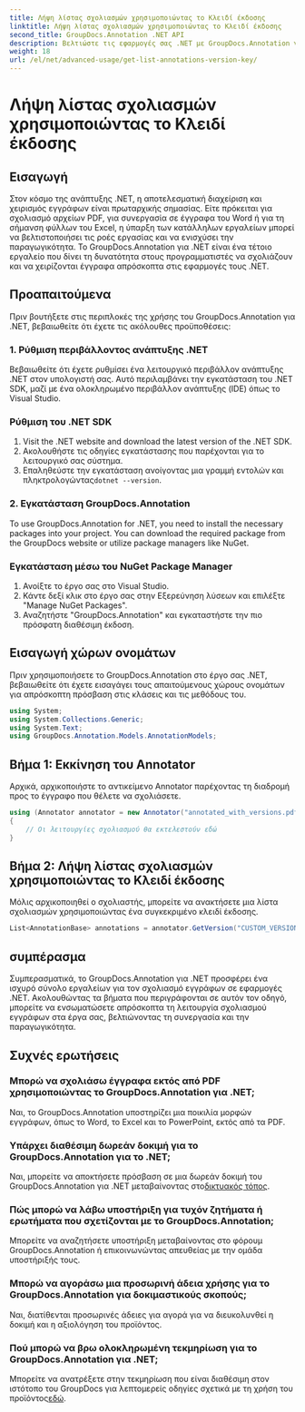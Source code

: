 ```yaml
---
title: Λήψη λίστας σχολιασμών χρησιμοποιώντας το Κλειδί έκδοσης
linktitle: Λήψη λίστας σχολιασμών χρησιμοποιώντας το Κλειδί έκδοσης
second_title: GroupDocs.Annotation .NET API
description: Βελτιώστε τις εφαρμογές σας .NET με GroupDocs.Annotation για απρόσκοπτο σχολιασμό εγγράφων. Ακολουθήστε τον βήμα προς βήμα οδηγό μας για αποτελεσματική ενσωμάτωση.
weight: 18
url: /el/net/advanced-usage/get-list-annotations-version-key/
---
```


# Λήψη λίστας σχολιασμών χρησιμοποιώντας το Κλειδί έκδοσης

## Εισαγωγή
Στον κόσμο της ανάπτυξης .NET, η αποτελεσματική διαχείριση και χειρισμός εγγράφων είναι πρωταρχικής σημασίας. Είτε πρόκειται για σχολιασμό αρχείων PDF, για συνεργασία σε έγγραφα του Word ή για τη σήμανση φύλλων του Excel, η ύπαρξη των κατάλληλων εργαλείων μπορεί να βελτιστοποιήσει τις ροές εργασίας και να ενισχύσει την παραγωγικότητα. Το GroupDocs.Annotation για .NET είναι ένα τέτοιο εργαλείο που δίνει τη δυνατότητα στους προγραμματιστές να σχολιάζουν και να χειρίζονται έγγραφα απρόσκοπτα στις εφαρμογές τους .NET.
## Προαπαιτούμενα
Πριν βουτήξετε στις περιπλοκές της χρήσης του GroupDocs.Annotation για .NET, βεβαιωθείτε ότι έχετε τις ακόλουθες προϋποθέσεις:
### 1. Ρύθμιση περιβάλλοντος ανάπτυξης .NET
Βεβαιωθείτε ότι έχετε ρυθμίσει ένα λειτουργικό περιβάλλον ανάπτυξης .NET στον υπολογιστή σας. Αυτό περιλαμβάνει την εγκατάσταση του .NET SDK, μαζί με ένα ολοκληρωμένο περιβάλλον ανάπτυξης (IDE) όπως το Visual Studio.
### Ρύθμιση του .NET SDK
1. Visit the .NET website and download the latest version of the .NET SDK.
2. Ακολουθήστε τις οδηγίες εγκατάστασης που παρέχονται για το λειτουργικό σας σύστημα.
3.  Επαληθεύστε την εγκατάσταση ανοίγοντας μια γραμμή εντολών και πληκτρολογώντας`dotnet --version`.
### 2. Εγκατάσταση GroupDocs.Annotation
To use GroupDocs.Annotation for .NET, you need to install the necessary packages into your project. You can download the required package from the GroupDocs website or utilize package managers like NuGet.
### Εγκατάσταση μέσω του NuGet Package Manager
1. Ανοίξτε το έργο σας στο Visual Studio.
2. Κάντε δεξί κλικ στο έργο σας στην Εξερεύνηση λύσεων και επιλέξτε "Manage NuGet Packages".
3. Αναζητήστε "GroupDocs.Annotation" και εγκαταστήστε την πιο πρόσφατη διαθέσιμη έκδοση.

## Εισαγωγή χώρων ονομάτων
Πριν χρησιμοποιήσετε το GroupDocs.Annotation στο έργο σας .NET, βεβαιωθείτε ότι έχετε εισαγάγει τους απαιτούμενους χώρους ονομάτων για απρόσκοπτη πρόσβαση στις κλάσεις και τις μεθόδους του.
```csharp
using System;
using System.Collections.Generic;
using System.Text;
using GroupDocs.Annotation.Models.AnnotationModels;
```
## Βήμα 1: Εκκίνηση του Annotator
Αρχικά, αρχικοποιήστε το αντικείμενο Annotator παρέχοντας τη διαδρομή προς το έγγραφο που θέλετε να σχολιάσετε.
```csharp
using (Annotator annotator = new Annotator("annotated_with_versions.pdf"))
{
    // Οι λειτουργίες σχολιασμού θα εκτελεστούν εδώ
}
```
## Βήμα 2: Λήψη λίστας σχολιασμών χρησιμοποιώντας το Κλειδί έκδοσης
Μόλις αρχικοποιηθεί ο σχολιαστής, μπορείτε να ανακτήσετε μια λίστα σχολιασμών χρησιμοποιώντας ένα συγκεκριμένο κλειδί έκδοσης.
```csharp
List<AnnotationBase> annotations = annotator.GetVersion("CUSTOM_VERSION");
```

## συμπέρασμα
Συμπερασματικά, το GroupDocs.Annotation για .NET προσφέρει ένα ισχυρό σύνολο εργαλείων για τον σχολιασμό εγγράφων σε εφαρμογές .NET. Ακολουθώντας τα βήματα που περιγράφονται σε αυτόν τον οδηγό, μπορείτε να ενσωματώσετε απρόσκοπτα τη λειτουργία σχολιασμού εγγράφων στα έργα σας, βελτιώνοντας τη συνεργασία και την παραγωγικότητα.
## Συχνές ερωτήσεις
### Μπορώ να σχολιάσω έγγραφα εκτός από PDF χρησιμοποιώντας το GroupDocs.Annotation για .NET;
Ναι, το GroupDocs.Annotation υποστηρίζει μια ποικιλία μορφών εγγράφων, όπως το Word, το Excel και το PowerPoint, εκτός από τα PDF.
### Υπάρχει διαθέσιμη δωρεάν δοκιμή για το GroupDocs.Annotation για το .NET;
 Ναι, μπορείτε να αποκτήσετε πρόσβαση σε μια δωρεάν δοκιμή του GroupDocs.Annotation για .NET μεταβαίνοντας στο[δικτυακός τόπος](https://releases.groupdocs.com/annotation/net/).
### Πώς μπορώ να λάβω υποστήριξη για τυχόν ζητήματα ή ερωτήματα που σχετίζονται με το GroupDocs.Annotation;
Μπορείτε να αναζητήσετε υποστήριξη μεταβαίνοντας στο φόρουμ GroupDocs.Annotation ή επικοινωνώντας απευθείας με την ομάδα υποστήριξής τους.
### Μπορώ να αγοράσω μια προσωρινή άδεια χρήσης για το GroupDocs.Annotation για δοκιμαστικούς σκοπούς;
Ναι, διατίθενται προσωρινές άδειες για αγορά για να διευκολυνθεί η δοκιμή και η αξιολόγηση του προϊόντος.
### Πού μπορώ να βρω ολοκληρωμένη τεκμηρίωση για το GroupDocs.Annotation για .NET;
 Μπορείτε να ανατρέξετε στην τεκμηρίωση που είναι διαθέσιμη στον ιστότοπο του GroupDocs για λεπτομερείς οδηγίες σχετικά με τη χρήση του προϊόντος[εδώ]( https://tutorials.groupdocs.com/annotation/net/).